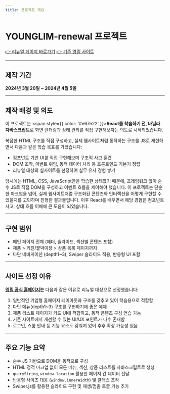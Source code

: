 ```yaml
---
title: 프로젝트 개요
---
```


# YOUNGLIM-renewal 프로젝트

[👉 리뉴얼 페이지 바로가기](https://pukkok.github.io/younglim-renewal)
[👉 기존 영림 사이트](https://www.yl.co.kr/index)

---

## 제작 기간

**2024년 3월 20일 \~ 2024년 4월 5일**

---

## 제작 배경 및 의도

이 프로젝트는 <span style={{ color: '#e67e22' }}><strong>React를 학습하기 전, 바닐라 자바스크립트</strong></span>로 화면 렌더링과 상태 관리를 직접 구현해보자는 의도로 시작되었습니다.

복잡한 HTML 구조를 직접 구성하고, 실제 웹사이트처럼 동작하는 구조를 JS로 재현하면서 다음과 같은 학습 목표를 가졌습니다:

* 컴포넌트 기반 UI를 직접 구현해보며 구조적 사고 훈련
* DOM 조작, 이벤트 위임, 동적 데이터 처리 등 프론트엔드 기본기 정립
* 리뉴얼 대상의 실사이트를 선정하여 실무 유사 경험 쌓기

당시에는 HTML, CSS, JavaScript만을 학습한 상태였기 때문에, 프레임워크 없이 순수 JS로 직접 DOM을 구성하고 이벤트 흐름을 제어해야 했습니다. 이 프로젝트는 단순한 마크업을 넘어, 실제 웹사이트처럼 구조화된 콘텐츠와 인터랙션을 어떻게 구현할 수 있을지를 고민하며 진행한 결과물입니다. 이후 React를 배우면서 해당 경험은 컴포넌트 사고, 상태 흐름 이해에 큰 도움이 되었습니다.

---

## 구현 범위

* 메인 페이지 전체 (헤더, 슬라이드, 섹션별 콘텐츠 포함)
* 제품 > 키친/붙박이장 > 상품 목록 페이지까지
* 다단 네비게이션 (depth1\~3), Swiper 슬라이드 적용, 반응형 UI 포함

---

## 사이트 선정 이유

**[영림 공식 홈페이지](https://www.yl.co.kr)는** 다음과 같은 이유로 리뉴얼 대상으로 선정했습니다:

1. 일반적인 기업형 홈페이지 레이아웃과 구조를 갖추고 있어 학습용으로 적합함
2. 다단 메뉴(depth1\~3) 구조를 구현하기에 좋은 예제
3. 제품 리스트 페이지가 카드 UI에 적합하고, 동적 콘텐츠 구성 연습 가능
4. 기존 사이트에서 개선할 수 있는 UI/UX 포인트가 다수 존재함
5. 로그인, 쇼룸 안내 등 기능 요소도 갖춰져 있어 추후 확장 가능성 있음

---

## 주요 기능 요약

* 순수 JS 기반으로 DOM을 동적으로 구성
* HTML 정적 마크업 없이 모든 메뉴, 섹션, 상품 리스트를 자바스크립트로 생성
* `queryString`, `window.location` 활용한 페이지 간 데이터 전달
* 반응형 사이즈 대응 (`window.innerWidth`) 및 클래스 조작
* Swiper.js를 활용한 슬라이드 구현 및 재생/멈춤 토글 기능 추가
